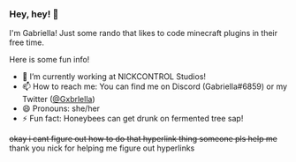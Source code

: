 ### Hey, hey! 👋

I'm Gabriella! Just some rando that likes to code minecraft plugins in their free time.

Here is some fun info!

- 🔭 I’m currently working at NICKCONTROL Studios!
- 📫 How to reach me: You can find me on Discord (Gabriella#6859) or my Twitter ([@Gxbrlella](twitter.com/Gxbrlella))
- 😄 Pronouns: she/her
- ⚡ Fun fact: Honeybees can get drunk on fermented tree sap!


~~okay i cant figure out how to do that hyperlink thing someone pls help me~~
thank you nick for helping me figure out hyperlinks
